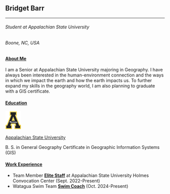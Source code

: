## Bridget Barr
------- 
###### Student at Appalachian State University 
###### Boone, NC, USA
#### <ins>About Me</ins>
I am a Senior at Appalachian State University majoring in Geography. I have always been interested in the human-environment connection and the ways in which we impact the earth and how the earth impacts us. To further expand my skills in the geography world, I am also planning to graduate with a GIS certificate. 
#### <ins>Education</ins>
<img src="app.svg" width=50> 

[Appalachian State University](www.appstate.edu)

B. S. in General Geography 
Certificate in Geographic Information Systems (GIS)

#### <ins>Work Experience </ins>
* Team Member [**Elite Staff**](https://theholmescenter.com/) at Appalachian State University Holmes Convocation Center (Sept. 2022-Present)
* Watagua Swim Team  [**Swim Coach**](https://www.gomotionapp.com/team/ncwst/page/home) (Oct. 2024-Present)






